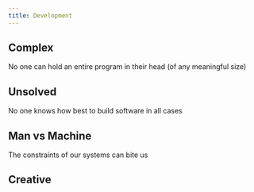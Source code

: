 ```yaml
---
title: Development
---
```




## Complex

No one can hold an entire program in their head (of any meaningful size)

## Unsolved

No one knows how best to build software in all cases

## Man vs Machine

The constraints of our systems can bite us

## Creative


